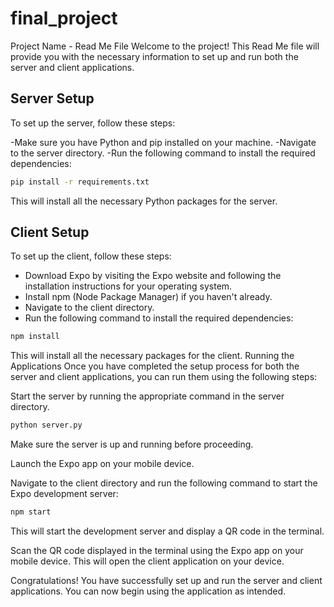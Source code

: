 # final_project
Project Name - Read Me File
Welcome to the project! This Read Me file will provide you with the necessary information to set up and run both the server and client applications.

## Server Setup
To set up the server, follow these steps:

-Make sure you have Python and pip installed on your machine.
-Navigate to the server directory.
-Run the following command to install the required dependencies:

```sh
pip install -r requirements.txt
```

This will install all the necessary Python packages for the server.

## Client Setup
To set up the client, follow these steps:

- Download Expo by visiting the Expo website and following the installation instructions for your operating system.
- Install npm (Node Package Manager) if you haven't already.
- Navigate to the client directory.
- Run the following command to install the required dependencies:

```sh
npm install
```

This will install all the necessary packages for the client.
Running the Applications
Once you have completed the setup process for both the server and client applications, you can run them using the following steps:

Start the server by running the appropriate command in the server directory.

```sh
python server.py
```

Make sure the server is up and running before proceeding.

Launch the Expo app on your mobile device.

Navigate to the client directory and run the following command to start the Expo development server:

```sh
npm start
```

This will start the development server and display a QR code in the terminal.

Scan the QR code displayed in the terminal using the Expo app on your mobile device. This will open the client application on your device.

Congratulations! You have successfully set up and run the server and client applications. You can now begin using the application as intended.
